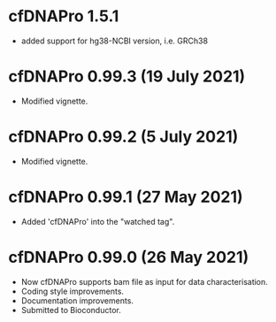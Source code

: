 # cfDNAPro 1.5.1
* added support for hg38-NCBI version, i.e. GRCh38

# cfDNAPro 0.99.3 (19 July 2021)
* Modified vignette.
# cfDNAPro 0.99.2 (5 July 2021)
* Modified vignette.
# cfDNAPro 0.99.1 (27 May 2021)
* Added 'cfDNAPro' into the "watched tag".

# cfDNAPro 0.99.0 (26 May 2021)
* Now cfDNAPro supports bam file as input for data characterisation.
* Coding style improvements.
* Documentation improvements.
* Submitted to Bioconductor.



